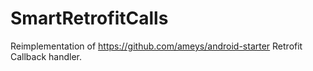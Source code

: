 # SmartRetrofitCalls

Reimplementation of https://github.com/ameys/android-starter Retrofit Callback handler.
